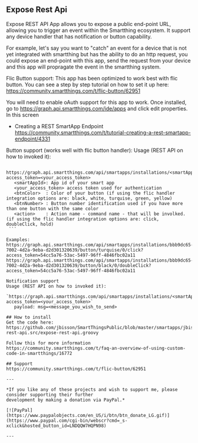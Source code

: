 ## Expose Rest Api

Expose REST API App allows you to expose a public end-point URL, allowing you to trigger an event within the Smartthing ecosystem.
   It support any device handler that has notification or button capability. 
  
   For example, let's say you want to "catch" an event for a device that is not yet integrated with smartthing but has the ability to do an http request, you could expose an end-point with this
   app, send the request from your device and this app will propragate the event in the smartthing system. 
   
   Flic Button support: This app has been optimized to work best with flic button. You can see a step by step tutorial on how to set it up here: https://community.smartthings.com/t/flic-button/62951
  
  
   You will need to enable oAuth support for this app to work. 
   Once installed, go to https://graph.api.smartthings.com/ide/apps and click edit properties. In this screen
   - Creating a REST SmartApp Endpoint https://community.smartthings.com/t/tutorial-creating-a-rest-smartapp-endpoint/4331
 
   Button support (works well with flic button handler): 
   Usage (REST API on how to invoked it):
   ```
	https://graph.api.smartthings.com/api/smartapps/installations/<smartAppId>/button/<btnColor>/<btnNumber>/<action>?access_token=<your_access_token>  
      <smartAppId>: App id of your smart app
      <your_access_token> access token used for authentication
      <btnColor>  : Color of your button (if using the flic handler integration options are: black, white, turquise, green, yellow)
      <btnNumber> : Button number identification used if you have more than one button with the same color 
      <action>    : Action name - command name - that will be involked. (if using the flic handler integration options are: click, doubleClick, hold)
	```	
  
  Examples: 
   https://graph.api.smartthings.com/api/smartapps/installations/bbb9dc65-7002-4d2a-9eba-d2d301320639/button/turquise/0/click?access_token=54cc5a76-53ac-5497-96ff-4846fbc02a11
   https://graph.api.smartthings.com/api/smartapps/installations/bbb9dc65-7002-4d2a-9eba-d2d301320639/button/black/0/doubleClick?access_token=54cc5a76-53ac-5497-96ff-4846fbc02a11
  
  Notification support
  Usage (REST API on how to invoked it):
      `https://graph.api.smartthings.com/api/smartapps/installations/<smartAppId>/sendNotification?access_token=<your_access_token>`
      payload: msg=<message_you_wish_to_send>
 
## How to install
Get the code here: https://github.com/jbisson/SmartThingsPublic/blob/master/smartapps/jbisson/expose-rest-api.src/expose-rest-api.groovy

Follow this for more information https://community.smartthings.com/t/faq-an-overview-of-using-custom-code-in-smartthings/16772

## Support
https://community.smartthings.com/t/flic-button/62951

---

*If you like any of these projects and wish to support me, please consider supporting their further
development by making a donation via PayPal.*

[![PayPal](https://www.paypalobjects.com/en_US/i/btn/btn_donate_LG.gif)](https://www.paypal.com/cgi-bin/webscr?cmd=_s-xclick&hosted_button_id=LNDQQW7HQPN98)

---

